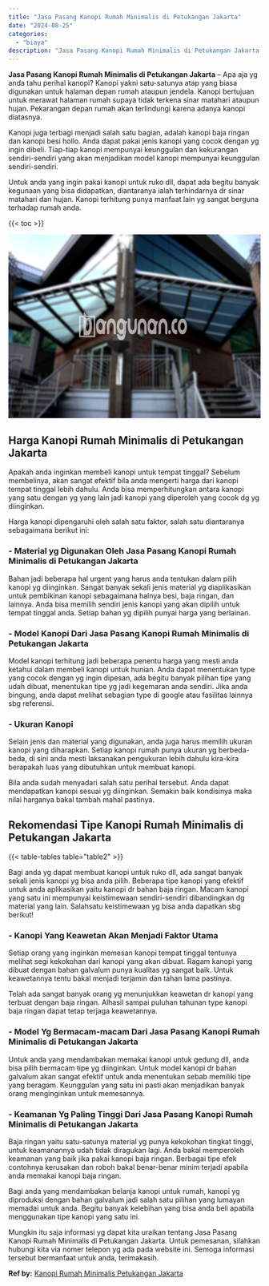 ```yaml
---
title: "Jasa Pasang Kanopi Rumah Minimalis di Petukangan Jakarta"
date: "2024-08-25"
categories: 
  - "biaya"
description: "Jasa Pasang Kanopi Rumah Minimalis di Petukangan Jakarta. Mungkin itu saja informasi yg dapat kita uraikan tentang Jasa Pasang Kanopi Rumah Minimalis di Petu..."
---
```


**Jasa Pasang Kanopi Rumah Minimalis di Petukangan Jakarta** – Apa aja yg anda tahu perihal kanopi? Kanopi yakni satu-satunya atap yang biasa digunakan untuk halaman depan rumah ataupun jendela. Kanopi bertujuan untuk merawat halaman rumah supaya tidak terkena sinar matahari ataupun hujan. Pekarangan depan rumah akan terlindungi karena adanya kanopi diatasnya.

Kanopi juga terbagi menjadi salah satu bagian, adalah kanopi baja ringan dan kanopi besi hollo. Anda dapat pakai jenis kanopi yang cocok dengan yg ingin dibeli. Tiap-tiap kanopi mempunyai keunggulan dan kekurangan sendiri-sendiri yang akan menjadikan model kanopi mempunyai keunggulan sendiri-sendiri.

Untuk anda yang ingin pakai kanopi untuk ruko dll, dapat ada begitu banyak kegunaan yang bisa didapatkan, diantaranya ialah terhindarnya dr sinar matahari dan hujan. Kanopi terhitung punya manfaat lain yg sangat berguna terhadap rumah anda.

{{< toc >}}

![Jasa Pasang Kanopi Rumah Minimalis di Petukangan Jakarta](/images/harga-kanopi-minimalis-14.png)

## Harga Kanopi Rumah Minimalis di Petukangan Jakarta

Apakah anda inginkan membeli kanopi untuk tempat tinggal? Sebelum membelinya, akan sangat efektif bila anda mengerti harga dari kanopi tempat tinggal lebih dahulu. Anda bisa memperhitungkan antara kanopi yang satu dengan yg yang lain jadi kanopi yang diperoleh yang cocok dg yg diinginkan.

Harga kanopi dipengaruhi oleh salah satu faktor, salah satu diantaranya sebagaimana berikut ini:

### \- Material yg Digunakan Oleh Jasa Pasang Kanopi Rumah Minimalis di Petukangan Jakarta

Bahan jadi beberapa hal urgent yang harus anda tentukan dalam pilih kanopi yg diinginkan. Sangat banyak sekali jenis material yg diaplikasikan untuk pembikinan kanopi sebagaimana halnya besi, baja ringan, dan lainnya. Anda bisa memilih sendiri jenis kanopi yang akan dipilih untuk tempat tinggal anda. Setiap bahan yg dipilih punyai harga yang berlainan.

### \- Model Kanopi Dari Jasa Pasang Kanopi Rumah Minimalis di Petukangan Jakarta

Model kanopi terhitung jadi beberapa penentu harga yang mesti anda ketahui dalam membeli kanopi untuk hunian. Anda dapat menentukan type yang cocok dengan yg ingin dipesan, ada begitu banyak pilihan tipe yang udah dibuat, menentukan tipe yg jadi kegemaran anda sendiri. Jika anda bingung, anda dapat melihat sebagian type di google atau fasilitas lainnya sbg referensi.

### \- Ukuran Kanopi

Selain jenis dan material yang digunakan, anda juga harus memilih ukuran kanopi yang diharapkan. Setiap kanopi rumah punya ukuran yg berbeda-beda, di sini anda mesti laksanakan pengukuran lebih dahulu kira-kira berapakah luas yang dibutuhkan untuk membuat kanopi.

Bila anda sudah menyadari salah satu perihal tersebut. Anda dapat mendapatkan kanopi sesuai yg diinginkan. Semakin baik kondisinya maka nilai harganya bakal tambah mahal pastinya.

## Rekomendasi Tipe Kanopi Rumah Minimalis di Petukangan Jakarta

{{< table-tables table="table2" >}}

Bagi anda yg dapat membuat kanopi untuk ruko dll, ada sangat banyak sekali jenis kanopi yg bisa anda pilih. Beberapa tipe kanopi yang efektif untuk anda aplikasikan yaitu kanopi dr bahan baja ringan. Macam kanopi yang satu ini mempunyai keistimewaan sendiri-sendiri dibandingkan dg material yang lain. Salahsatu keistimewaan yg bisa anda dapatkan sbg berikut!

### \- Kanopi Yang Keawetan Akan Menjadi Faktor Utama

Setiap orang yang inginkan memesan kanopi tempat tinggal tentunya melihat segi kekokohan dari kanopi yang akan dibuat. Ragam kanopi yang dibuat dengan bahan galvalum punya kualitas yg sangat baik. Untuk keawetannya tentu bakal menjadi terjamin dan tahan lama pastinya.

Telah ada sangat banyak orang yg menunjukkan keawetan dr kanopi yang terbuat dengan baja ringan. Alhasil sampai puluhan tahunan type kanopi baja ringan dapat tetap terjaga keawetannya.

### \- Model Yg Bermacam-macam Dari Jasa Pasang Kanopi Rumah Minimalis di Petukangan Jakarta

Untuk anda yang mendambakan memakai kanopi untuk gedung dll, anda bisa pilih bermacam tipe yg diinginkan. Untuk model kanopi dr bahan galvalum akan sangat efektif untuk anda menentukan sebab memiliki tipe yang beragam. Keunggulan yang satu ini pasti akan menjadikan banyak orang menginginkan untuk memesannya.

### \- Keamanan Yg Paling Tinggi Dari Jasa Pasang Kanopi Rumah Minimalis di Petukangan Jakarta

Baja ringan yaitu satu-satunya material yg punya kekokohan tingkat tinggi, untuk keamanannya udah tidak diragukan lagi. Anda bakal memperoleh keamanan yang baik jika pakai kanopi baja ringan. Berbagai tipe efek contohnya kerusakan dan roboh bakal benar-benar minim terjadi apabila anda memakai kanopi baja ringan.

Bagi anda yang mendambakan belanja kanopi untuk rumah, kanopi yg diproduksi dengan bahan galvalum jadi salah satu pilihan yang lumayan memadai untuk anda. Begitu banyak kelebihan yang bisa anda beli apabila menggunakan tipe kanopi yang satu ini.

Mungkin itu saja informasi yg dapat kita uraikan tentang Jasa Pasang Kanopi Rumah Minimalis di Petukangan Jakarta. Untuk pemesanan, silahkan hubungi kita via nomer telepon yg ada pada website ini. Semoga informasi tersebut bermanfaat untuk anda, terimakasih.

**Ref by:**  [Kanopi Rumah Minimalis Petukangan Jakarta](https://id.wikipedia.org/wiki/Kanopi)
